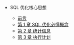 - SQL 优化核心思想
  
  - [前言](/oracle/sql/sql-tuning/)
  - [第 1 章 SQL 优化必懂概念](/oracle/sql/sql-tuning/sql-tuning-01)
  - [第 2 章 统计信息](/oracle/sql/sql-tuning/sql-tuning-02)
  - [第 3 章 执行计划](/oracle/sql/sql-tuning/sql-tuning-03)
